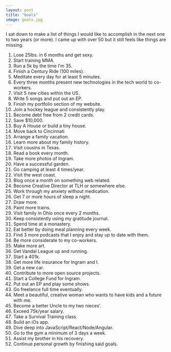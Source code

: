 ```yaml
---
layout: post
title: "Goals"
image: goals.jpg
---
```


I sat down to make a list of things I would like to accomplish in the next one to two years (or more). I came up with over 50 but it still feels like things are missing.

1. Lose 25lbs. in 6 months and get sexy.
2. Start training MMA.
3. Run a 5k by the time I'm 35.
4. Finish a Century Ride (100 miles).
5. Meditate every day for at least 5 minutes.
6. Every three months present new technologies in the tech world to co-workers.
7. Visit 5 new cities within the US.
8. Write 5 songs and put out an EP.
9. Finish my portfolio section of my website.
10. Join a hockey league and consistently play.
11. Become debt free from 2 credit cards.
12. Save $10,000.
13. Buy A House or build a tiny house.
14. Move back to Cincinnati
15. Arrange a family vacation.
16. Learn more about my family history.
17. Visit cousins in Texas.
18. Read a book every month.
19. Take more photos of Ingram.
20. Have a successful garden.
21. Go camping at least 4 times/year.
22. Visit the west coast.
23. Blog once a month on something web related.
24. Become Creative Director at TLH or somewhere else.
25. Work through my anxiety without medication.
26. Get 7 or more hours of sleep a night.
27. Draw more.
28. Paint more trains.
29. Visit family in Ohio once every 2 months.
30. Keep consistently using my gratitude journal.
31. Spend time at a monastery.
32. Eat better by doing meal planning every week.
33. Find 3 more podcasts that I enjoy and stay up to date with them.
34. Be more considerate to my co-workers.
35. Make more art.
36. Get Vandal League up and running.
37. Start a 401k.
38. Get more life insurance for Ingram and I.
39. Get a new car.
40. Contribute to more open source projects.
41. Start a College Fund for Ingram.
42. Put out an EP and play some shows.
43. Go freelance full time eventually.
44. Meet a beautiful, creative woman who wants to have kids and a future with me.
45. Become a better Uncle to my two nieces’.
46. Exceed 75k/year salary.
47. Take a Survival Training class.
48. Build an iOs app.
49. Dive deep into JavaScript/React/Node/Angular.
50. Go to the gym a minimum of 3 days a week.
51. Assist my brother in his recovery.
52. Continue personal growth by finishing said goals.
